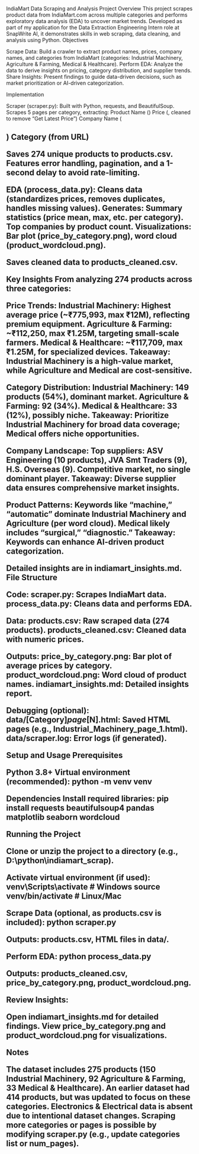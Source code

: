 IndiaMart Data Scraping and Analysis Project
Overview
This project scrapes product data from IndiaMart.com across multiple categories and performs exploratory data analysis (EDA) to uncover market trends. Developed as part of my application for the Data Extraction Engineering Intern role at SnapWrite AI, it demonstrates skills in web scraping, data cleaning, and analysis using Python.
Objectives

Scrape Data: Build a crawler to extract product names, prices, company names, and categories from IndiaMart (categories: Industrial Machinery, Agriculture & Farming, Medical & Healthcare).
Perform EDA: Analyze the data to derive insights on pricing, category distribution, and supplier trends.
Share Insights: Present findings to guide data-driven decisions, such as market prioritization or AI-driven categorization.

Implementation

Scraper (scraper.py):
Built with Python, requests, and BeautifulSoup.
Scrapes 5 pages per category, extracting:
Product Name (<a class="fs18 ptitle">)
Price (<span class="prc cur tcur">, cleaned to remove “Get Latest Price”)
Company Name (<h2 class="lcname">)
Category (from URL)


Saves 274 unique products to products.csv.
Features error handling, pagination, and a 1-second delay to avoid rate-limiting.


EDA (process_data.py):
Cleans data (standardizes prices, removes duplicates, handles missing values).
Generates:
Summary statistics (price mean, max, etc. per category).
Top companies by product count.
Visualizations: Bar plot (price_by_category.png), word cloud (product_wordcloud.png).


Saves cleaned data to products_cleaned.csv.



Key Insights
From analyzing 274 products across three categories:

Price Trends:
Industrial Machinery: Highest average price (~₹775,993, max ₹12M), reflecting premium equipment.
Agriculture & Farming: ~₹112,250, max ₹1.25M, targeting small-scale farmers.
Medical & Healthcare: ~₹117,709, max ₹1.25M, for specialized devices.
Takeaway: Industrial Machinery is a high-value market, while Agriculture and Medical are cost-sensitive.


Category Distribution:
Industrial Machinery: 149 products (54%), dominant market.
Agriculture & Farming: 92 (34%).
Medical & Healthcare: 33 (12%), possibly niche.
Takeaway: Prioritize Industrial Machinery for broad data coverage; Medical offers niche opportunities.


Company Landscape:
Top suppliers: ASV Engineering (10 products), JVA Smt Traders (9), H.S. Overseas (9).
Competitive market, no single dominant player.
Takeaway: Diverse supplier data ensures comprehensive market insights.


Product Patterns:
Keywords like “machine,” “automatic” dominate Industrial Machinery and Agriculture (per word cloud).
Medical likely includes “surgical,” “diagnostic.”
Takeaway: Keywords can enhance AI-driven product categorization.



Detailed insights are in indiamart_insights.md.
File Structure

Code:
scraper.py: Scrapes IndiaMart data.
process_data.py: Cleans data and performs EDA.


Data:
products.csv: Raw scraped data (274 products).
products_cleaned.csv: Cleaned data with numeric prices.


Outputs:
price_by_category.png: Bar plot of average prices by category.
product_wordcloud.png: Word cloud of product names.
indiamart_insights.md: Detailed insights report.


Debugging (optional):
data/[Category]_page_[N].html: Saved HTML pages (e.g., Industrial_Machinery_page_1.html).
data/scraper.log: Error logs (if generated).



Setup and Usage
Prerequisites

Python 3.8+
Virtual environment (recommended): python -m venv venv

Dependencies
Install required libraries:
pip install requests beautifulsoup4 pandas matplotlib seaborn wordcloud

Running the Project

Clone or unzip the project to a directory (e.g., D:\python\indiamart_scrap).

Activate virtual environment (if used):
venv\Scripts\activate  # Windows
source venv/bin/activate  # Linux/Mac


Scrape Data (optional, as products.csv is included):
python scraper.py


Outputs: products.csv, HTML files in data/.


Perform EDA:
python process_data.py


Outputs: products_cleaned.csv, price_by_category.png, product_wordcloud.png.


Review Insights:

Open indiamart_insights.md for detailed findings.
View price_by_category.png and product_wordcloud.png for visualizations.



Notes

The dataset includes 275 products (150 Industrial Machinery, 92 Agriculture & Farming, 33 Medical & Healthcare). An earlier dataset had 414 products, but was updated to focus on these categories.
Electronics & Electrical data is absent due to intentional dataset changes.
Scraping more categories or pages is possible by modifying scraper.py (e.g., update categories list or num_pages).


